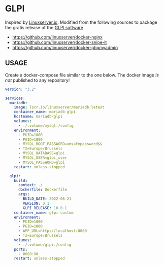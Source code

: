 # GLPI

Inspired by [Linuxserver.io](https://www.linuxserver.io/).
Modified from the following sources to package the gratis release of the [GLPI software](https://glpi-project.org/)
* https://github.com/linuxserver/docker-nginx
* https://github.com/linuxserver/docker-snipe-it
* https://github.com/linuxserver/docker-phpmyadmin

## USAGE

Create a docker-compose file similar to the one below. The docker image _is not_ published to any repository!

```yaml
version: "3.2"

services:
  mariadb:
    image: lscr.io/linuxserver/mariadb:latest
    container_name: mariadb-glpi
    hostname: mariadb-glpi
    volumes:
      - ./.volume/mysql:/config
    environment:
      - PUID=1000
      - PGID=1000
      - MYSQL_ROOT_PASSWORD=unsafepassword$$
      - TZ=Europe/Brussels
      - MYSQL_DATABASE=glpi
      - MYSQL_USER=glpi_user
      - MYSQL_PASSWORD=glpi
    restart: unless-stopped

  glpi:
    build:
      context: ./
      dockerfile: Dockerfile
      args:
        BUILD_DATE: 2022-06-21
        VERSION: 0.1
        GLPI_RELEASE: 10.0.1
    container_name: glpi-custom
    environment:
      - PUID=1000
      - PGID=1000
      - APP_URL=http://localhost:8080
      - TZ=Europe/Brussels
    volumes:
      - ./.volume/glpi:/config
    ports:
      - 8080:80
    restart: unless-stopped
```
